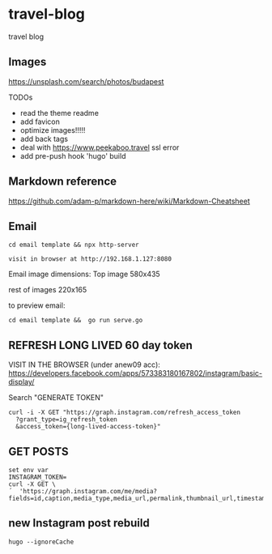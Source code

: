 # travel-blog

travel blog

## Images

https://unsplash.com/search/photos/budapest

TODOs

- read the theme readme
- add favicon
- optimize images!!!!!
- add back tags
- deal with https://www.peekaboo.travel ssl error
- add pre-push hook 'hugo' build


Markdown reference
------------------

https://github.com/adam-p/markdown-here/wiki/Markdown-Cheatsheet

## Email 
```
cd email template && npx http-server

visit in browser at http://192.168.1.127:8080
```

Email image dimensions:
Top image 580x435 

rest of images 220x165


to preview email:
```
cd email template &&  go run serve.go 
```

## REFRESH LONG LIVED 60 day token 
VISIT IN THE BROWSER (under anew09 acc): 
https://developers.facebook.com/apps/573383180167802/instagram/basic-display/

Search "GENERATE TOKEN"

```
curl -i -X GET "https://graph.instagram.com/refresh_access_token
  ?grant_type=ig_refresh_token
  &access_token={long-lived-access-token}"
```

## GET POSTS 

```
set env var 
INSTAGRAM_TOKEN=
curl -X GET \    
´  'https://graph.instagram.com/me/media?fields=id,caption,media_type,media_url,permalink,thumbnail_url,timestamp,username&access_token='
```

## new Instagram post rebuild

```
hugo --ignoreCache
```